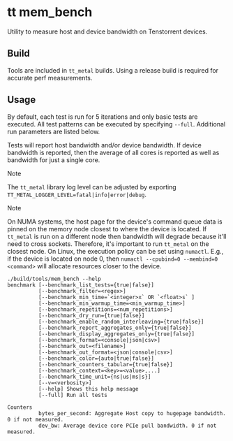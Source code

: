 # tt mem_bench

Utility to measure host and device bandwidth on Tenstorrent devices.

## Build

Tools are included in `tt_metal` builds. Using a release build is required for accurate perf measurements.

## Usage

By default, each test is run for 5 iterations and only basic tests are executed. All test patterns can be executed by specifying `--full`. Additional run parameters are listed below.

Tests will report host bandwidth and/or device bandwidth. If device bandwidth is reported, then the average of all cores is reported as well as bandwidth for just a single core.

> [!NOTE]
The `tt_metal` library log level can be adjusted by exporting `TT_METAL_LOGGER_LEVEL=fatal|info|error|debug`.

> [!NOTE]
On NUMA systems, the host page for the device's command queue data is pinned on the memory node closest to where the device is located. If `tt_metal` is run on a different node then bandwidth will degrade because it'll need to cross sockets. Therefore, it's important to run `tt_metal` on the closest node. On Linux, the execution policy can be set using `numactl`. E.g., if the device is located on node 0, then `numactl --cpubind=0 --membind=0 <command>` will allocate resources closer to the device.

```
./build/tools/mem_bench --help
benchmark [--benchmark_list_tests={true|false}]
          [--benchmark_filter=<regex>]
          [--benchmark_min_time=`<integer>x` OR `<float>s` ]
          [--benchmark_min_warmup_time=<min_warmup_time>]
          [--benchmark_repetitions=<num_repetitions>]
          [--benchmark_dry_run={true|false}]
          [--benchmark_enable_random_interleaving={true|false}]
          [--benchmark_report_aggregates_only={true|false}]
          [--benchmark_display_aggregates_only={true|false}]
          [--benchmark_format=<console|json|csv>]
          [--benchmark_out=<filename>]
          [--benchmark_out_format=<json|console|csv>]
          [--benchmark_color={auto|true|false}]
          [--benchmark_counters_tabular={true|false}]
          [--benchmark_context=<key>=<value>,...]
          [--benchmark_time_unit={ns|us|ms|s}]
          [--v=<verbosity>]
          [--help] Shows this help message
          [--full] Run all tests

Counters
          bytes_per_second: Aggregate Host copy to hugepage bandwidth. 0 if not measured.
          dev_bw: Average device core PCIe pull bandwidth. 0 if not measured.
```
